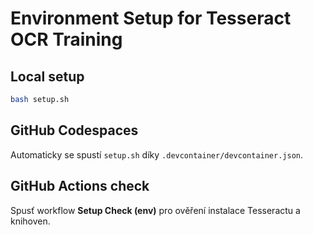 # Environment Setup for Tesseract OCR Training

## Local setup
```bash
bash setup.sh
```

## GitHub Codespaces
Automaticky se spustí `setup.sh` díky `.devcontainer/devcontainer.json`.

## GitHub Actions check
Spusť workflow **Setup Check (env)** pro ověření instalace Tesseractu a knihoven.

